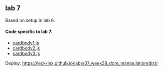 ## lab 7

Based on setup in lab 6.

#### Code specific to lab 7:
- [cardbody1.js](src/js/components/card/body/cardbody1.js)
- [cardbody2.js](src/js/components/card/body/cardbody2.js)
- [cardbody3.js](src/js/components/card/body/cardbody3.js)

Deploy: https://leck-lex.github.io/labs/07_week39_dom_manipulation/dist/